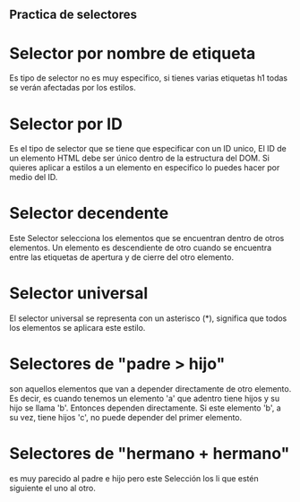 ## Practica de selectores 

# Selector por nombre de etiqueta 
Es tipo de selector no es muy especifico, si tienes varias etiquetas h1 todas se verán afectadas
por los estilos.

# Selector por ID
Es el tipo de selector que se tiene que especificar con un ID unico, El ID de un elemento HTML debe ser único dentro de la estructura del DOM. Si quieres aplicar a
estilos a un elemento en especifico lo puedes hacer por medio del ID.

# Selector decendente
Este Selector selecciona los elementos que se encuentran dentro de otros elementos. Un elemento es descendiente de otro cuando se encuentra entre las etiquetas de apertura y de cierre del otro elemento.


# Selector universal
El selector universal se representa con un asterisco (*), significa que todos
los elementos se aplicara este estilo.

# Selectores de "padre > hijo"
son aquellos elementos que van a depender directamente de otro elemento. Es decir, es cuando tenemos un elemento 'a' que adentro tiene hijos y su hijo se llama 'b'. Entonces dependen directamente. Si este elemento 'b', a su vez, tiene hijos 'c', no puede depender del primer elemento.

# Selectores de "hermano + hermano"

es muy parecido al padre e hijo pero este Selección los li que estén siguiente el uno al otro.

